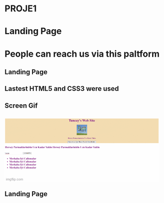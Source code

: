 # PROJE1

<h1> Landing Page <h1>

People can reach us via this paltform

<h2> Landing Page <h2>

Lastest HTML5 and CSS3 were used

<h2> Screen Gif <h2>

![](screen.gif)



Landing Page
